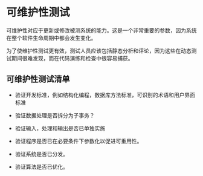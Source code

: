 # 可维护性测试

可维护性对应于更新或修改被测系统的能力。这是一个非常重要的参数，因为系统在整个软件生命周期中都会发生变化。

为了使维护性测试更有效，测试人员应该包括静态分析和评论，因为这些在动态测试期间很难发现，而在代码演练和检查中很容易捕获。

## 可维护性测试清单

* 验证开发标准，例如结构化编程，数据库方法标准，可识别的术语和用户界面标准

* 验证数据处理是否拆分为子事务？

* 验证输入，处理和输出是否已单独实施

* 验证程序是否已在必要条件下参数化以促进可重用性。

* 验证系统是否已分发。

* 验证算法是否已优化。
